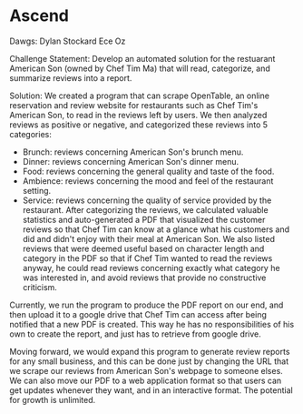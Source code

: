 # Ascend
Dawgs:
  Dylan Stockard
  Ece Oz

Challenge Statement: Develop an automated solution for the restuarant American Son (owned by Chef Tim Ma) that will read, categorize, and summarize reviews into a report.

Solution: We created a program that can scrape OpenTable, an online reservation and review website for restaurants such as Chef Tim's American Son, to read in the reviews left by users. We then analyzed reviews as positive or negative, and categorized these reviews into 5 categories:
  - Brunch: reviews concerning American Son's brunch menu.
  - Dinner: reviews concerning American Son's dinner menu.
  - Food: reviews concerning the general quality and taste of the food.
  - Ambience: reviews concerning the mood and feel of the restaurant setting.
  - Service: reviews concerning the quality of service provided by the restaurant.
After categorizing the reviews, we calculated valuable statistics and auto-generated a PDF that visualized the customer reviews so that Chef Tim can know at a glance what his customers and did and didn't enjoy with their meal at American Son.
We also listed reviews that were deemed useful based on character length and category in the PDF so that if Chef Tim wanted to read the reviews anyway, he could read reviews concerning exactly what category he was interested in, and avoid reviews that provide no constructive criticism.

Currently, we run the program to produce the PDF report on our end, and then upload it to a google drive that Chef Tim can access after being notified that a new PDF is created. This way he has no responsibilities of his own to create the report, and just has to retrieve from google drive.

Moving forward, we would expand this program to generate review reports for any small business, and this can be done just by changing the URL that we scrape our reviews from American Son's webpage to someone elses. We can also move our PDF to a web application format so that users can get updates whenever they want, and in an interactive format. The potential for growth is unlimited.
